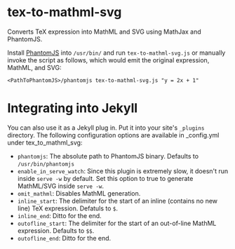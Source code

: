 tex-to-mathml-svg
=================

Converts TeX expression into MathML and SVG using MathJax and PhantomJS.

Install [PhantomJS](http://phantomjs.org) into `/usr/bin/` and run `tex-to-mathml-svg.js`
or manually invoke the script as follows, which would emit the original expression, MathML, and SVG:

```<PathToPhantomJS>/phantomjs tex-to-mathml-svg.js "y = 2x + 1"```

# Integrating into Jekyll

You can also use it as a Jekyll plug in. Put it into your site's `_plugins` directory.
The following configuration options are available in _config.yml under tex_to_mathml_svg:

- `phantomjs`: The absolute path to PhantomJS binary. Defaults to `/usr/bin/phantomjs`
- `enable_in_serve_watch`: Since this plugin is extremely slow, it doesn't run inside `serve -w` by default.
  Set this option to true to generate MathML/SVG inside `serve -w`.
- `omit_mathml`: Disables MathML generation.
- `inline_start`: The delimiter for the start of an inline (contains no new line) TeX expression. Defatuls to `$`.
- `inline_end`: Ditto for the end.
- `outofline_start`: The delimiter for the start of an out-of-line MathML expression. Defaults to `$$`.
- `outofline_end`: Ditto for the end.

